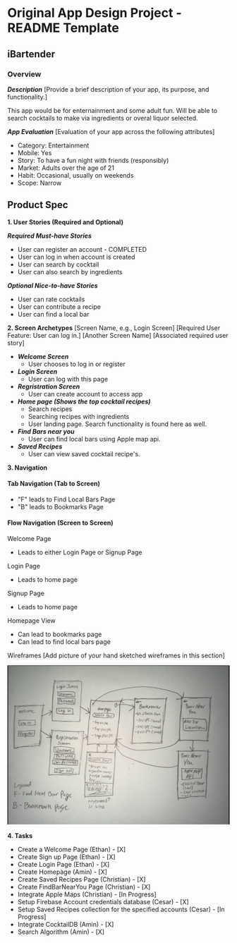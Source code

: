 
# Original App Design Project - README Template

## iBartender

### Overview

***Description***
[Provide a brief description of your app, its purpose, and functionality.]

This app would be for enternainment and some adult fun.  Will be able to search cocktails to make via ingredients or overal liquor selected.

***App Evaluation***
[Evaluation of your app across the following attributes]

- Category: Entertainment
- Mobile: Yes
- Story: To have a fun night with friends (responsibly)
- Market: Adults over the age of 21
- Habit: Occasional, usually on weekends
- Scope: Narrow

## Product Spec
**1. User Stories (Required and Optional)**  

***Required Must-have Stories***
- User can register an account - COMPLETED
- User can log in when account is created
- User can search by cocktail
- User can also search by ingredients

***Optional Nice-to-have Stories***
- User can rate cocktails
- User can contribute a recipe
- User can find a local bar

**2. Screen Archetypes**
[Screen Name, e.g., Login Screen]
[Required User Feature: User can log in.]
[Another Screen Name]
[Associated required user story]

- ***Welcome Screen***
    - User chooses to log in or register
- ***Login Screen***
    - User can log with this page
- ***Regristration Screen***
    - User can create account to access app
- ***Home page (Shows the top cocktail recipes)***
    - Search recipes
    - Searching recipes with ingredients
    - User landing page. Search functionality is found here as well.
- ***Find Bars near you***
    - User can find local bars using Apple map api.
- ***Saved Recipes***
    - User can view saved cocktail recipe's.


**3. Navigation**
#### Tab Navigation (Tab to Screen)
- "F" leads to Find Local Bars Page
- "B" leads to Bookmarks Page

#### Flow Navigation (Screen to Screen)

Welcome Page
 - Leads to either Login Page or Signup Page

Login Page
 - Leads to home page

Signup Page
 - Leads to home page

Homepage View
 - Can lead to bookmarks page
 - Can lead to find local bars page

Wireframes
[Add picture of your hand sketched wireframes in this section]

![WireFrameUpload](Images/WireFrame.jpg)

**4. Tasks**
- Create a Welcome Page (Ethan) - [X]
- Create Sign up Page (Ethan) - [X]
- Create Login Page (Ethan) - [X]
- Create Homepage (Amin) - [X]
- Create Saved Recipes Page (Christian) - [X]
- Create FindBarNearYou Page (Christian) - [X]
- Integrate Apple Maps (Christian) - [In Progress]
- Setup Firebase Account credentials database (Cesar) - [X]
- Setup Saved Recipes collection for the specified accounts (Cesar) - [In Progress]
- Integrate CocktailDB (Amin) - [X]
- Search Algorithm (Amin) - [X]


